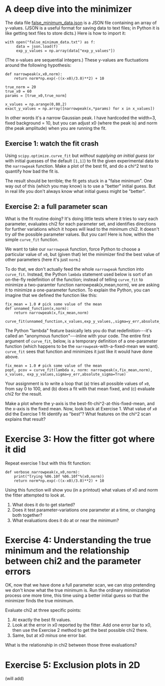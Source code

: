 # A deep dive into the minimizer

The data file [false\_minimum\_data.json](false\_minimum\_data.json) is a JSON file containing an array of y-values.  (JSON is a useful format for saving data to text files; in Python it is like getting text files to store dicts.)  Here is how to import it:

```
with open("false_minimum_data.txt") as f:
     data = json.load(f)
     exp_y_values = np.array(data["exp_y_values"])
```

(The x-values are sequential integers.)  These y-values are fluctuations around the following hypothesis:


```
def narrowpeak(x,x0,norm):
    return norm*np.exp(-((x-x0)/3.0)**2) + 10

true_norm = 20
true_x0 = 60
params = [true_x0,true_norm]

x_values = np.arange(0,80,2)
exact_y_values = np.array([narrowpeak(x,*params) for x in x_values])
```

In other words it's a narrow Gaussian peak.  I have hardcoded the width=3, fixed background = 10, but you can adjust x0 (where the peak is) and norm (the peak amplitude) when you are running the fit.


## Exercise 1: watch the fit crash

Using `scipy.optimize.curve_fit` but *without supplying an initial guess* (or with initial guesses of the default `[1,1]`) to fit the given experimental data to the `narrowpeak` function.  Make a plot of the best fit, and do a  chi^2 test to quantify how bad the fit is.  

The result should be terrible; the fit gets stuck in a "false minimum".  One way out of this (which you may know) is to use a "better" initial guess.  But in real life you don't always know what initial guess might be "better".  

## Exercise 2: a full parameter scan

What is the fit routine doing?  It's doing little tests where it tries to vary each parameter, evaluates chi2 for each parameter set, and identifies directions for further variations which it hopes will lead to the minimum chi2.  It doesn't try *all* the possible parameter values.  But you can!  Here is how, within the simple `curve_fit` function.

We want to take our `narrowpeak` function, force Python to choose a particular value of `x0`, but (given that) let the minimizer find the best value of other parameters (here it's just `norm`.) 

To do that, we don't actually feed the whole `narrowpeak` function into `curve_fit`.  Instead, the Python `lambda` statement used below is sort of an on-the-fly redefinition of the function; instead of telling `curve_fit` to minimize a two-paramter function narrowpeak(x,mean,norm), we are asking it to minimize a one-parameter function.  To explain the Python, you can imagine that we defined the function like this:

```
fix_mean = 1.0 # pick some value of the mean
def unnamed_function(x,norm):
    return narrowpeak(x,fix_mean,norm)

curve_fit(unnamed_function,x_values,exp_y_values,,sigma=y_err,absolute_sigma=True)
```

The Python "lambda" feature basically lets you do that redefinition---it's called an "anonymous function"---inline with your code.  The entire first argument of `curve_fit`, below, is a temporary definition of a one-parameter function (which happens to be the `narrowpeak`-with-a-fixed-mean we want).  `curve_fit` sees that function and minimizes it just like it would have done above. 

```
fix_mean = 1.0 # pick some value of the mean
popt, pcov = curve_fit(lambda x, norm: narrowpeak(x,fix_mean,norm), x_values, exp_y_values,sigma=y_err,absolute_sigma=True)

```

Your assignment is to write a loop that (a) tries all possible values of `x0`, from say 0 to 100, and (b) does a fit with that mean fixed, and (c) evaluate chi2 for the result.

Make a plot where the y-axis is the best-fit-chi^2-at-this-fixed-mean, and the x-axis is the fixed mean.  Now, look back at Exercise 1.  What value of `x0` did the Exercise 1 fit identify as "best"?  What features on the chi^2 scan explains that result?

# Exercise 3: How the fitter got where it did

Repeat exercise 1 but with this fit function:

```
def verbose_narrowpeak(x,x0,norm):
    print("trying %06.10f %06.10f"%(x0,norm))
    return norm*np.exp(-((x-x0)/3.0)**2) + 10
```

Using this function will show you (in a printout) what values of x0 and norm the fitter attempted to look at.
1) What does it do to get started?
2) Does it test parameter-variations one parameter at a time, or changing both together?  
3) What evaluations does it do at or near the minimum?

# Exercise 4: Understanding the true minimum and the relationship between chi2 and the parameter errors

OK, now that we have done a full parameter scan, we can stop pretending we don't know what the true minimum is.  Run the ordinary minimization process one more time, this time using a better initial guess so that the minimizer finds the true minimum.

Evaluate chi2 at three specific points:
1) At exactly the best fit values.
2) Look at the error in x0 reported by the fitter.  Add one error bar to x0, then use the Exercise 2 method to get the best possible chi2 there.
3) Same, but at x0 _minus_ one error bar.

What is the relationship in chi2 between those three evaluations? 

# Exercise 5: Exclusion plots in 2D

(will add)
